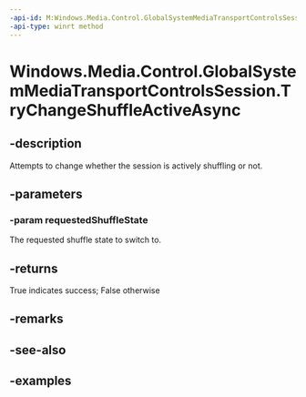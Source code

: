 ```yaml
---
-api-id: M:Windows.Media.Control.GlobalSystemMediaTransportControlsSession.TryChangeShuffleActiveAsync(System.Boolean)
-api-type: winrt method
---
```


<!-- Method syntax.
public IAsyncOperation<bool> GlobalSystemMediaTransportControlsSession.TryChangeShuffleActiveAsync(Boolean requestedShuffleState)
-->

# Windows.Media.Control.GlobalSystemMediaTransportControlsSession.TryChangeShuffleActiveAsync

## -description
Attempts to change whether the session is actively shuffling or not.

## -parameters
### -param requestedShuffleState
The requested shuffle state to switch to.

## -returns
True indicates success; False otherwise

## -remarks

## -see-also

## -examples

